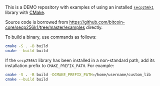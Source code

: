 This is a DEMO repository with examples of using an installed [`secp256k1`](https://github.com/bitcoin-core/secp256k1)
library with [CMake](https://github.com/bitcoin-core/secp256k1/pull/1113).

Source code is borrowed from https://github.com/bitcoin-core/secp256k1/tree/master/examples directly.

To build a binary, use commands as follows:
```sh
cmake -S . -B build
cmake --build build
```

If the `secp256k1` library has been installed in a non-standard path, add its installation prefix to `CMAKE_PREFIX_PATH`.
For example:
```sh
cmake -S . -B build -DCMAKE_PREFIX_PATH=/home/username/custom_lib
cmake --build build
```
